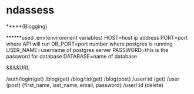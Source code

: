 # ndassess
  *****(Blogging)
  
  
  
  ******used .env(environment variables)
  HOST=host ip address
  PORT=port where API will run 
  DB_PORT=port number where postgres is running
  USER_NAME=username of postgres server
  PASSWORD=this is the password for database
  DATABASE=name of database


  &&&&URL


  /auth/login(get)
  /blog(get)
  /blog/:id(get)
  /blog(post)
  /user/:id (get)
  /user (post)  {first_name, last_name, email, password}
  /user/:id (delete)
